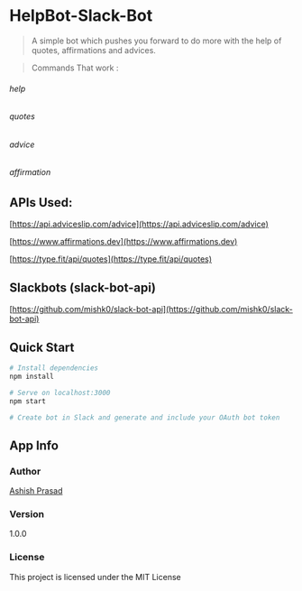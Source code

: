 # HelpBot-Slack-Bot

> A simple bot which pushes you forward to do more with the help of quotes, affirmations and advices. 

> Commands That work : 
###### help
###### quotes
###### advice
###### affirmation



## APIs Used:
[https://api.adviceslip.com/advice](https://api.adviceslip.com/advice)

[https://www.affirmations.dev](https://www.affirmations.dev)

[https://type.fit/api/quotes](https://type.fit/api/quotes)

## Slackbots (slack-bot-api)
[https://github.com/mishk0/slack-bot-api](https://github.com/mishk0/slack-bot-api)



## Quick Start

``` bash
# Install dependencies
npm install

# Serve on localhost:3000
npm start

# Create bot in Slack and generate and include your OAuth bot token
```

## App Info

### Author

[Ashish Prasad](https://www.polywork.com/ashishprasad)

### Version

1.0.0

### License

This project is licensed under the MIT License
